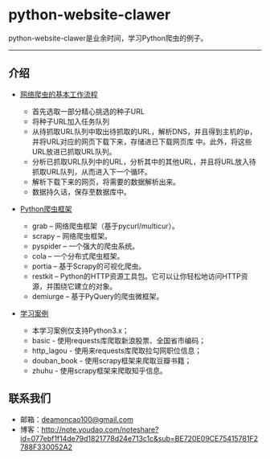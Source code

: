 python-website-clawer
===========================
python-website-clawer是业余时间，学习Python爬虫的例子。
****
## 介绍
* [网络爬虫的基本工作流程](#网络爬虫的基本工作流程)
  * 首先选取一部分精心挑选的种子URL
  * 将种子URL加入任务队列
  * 从待抓取URL队列中取出待抓取的URL，解析DNS，并且得到主机的ip，并将URL对应的网页下载下来，存储进已下载网页库 中。此外，将这些URL放进已抓取URL队列。
  * 分析已抓取URL队列中的URL，分析其中的其他URL，并且将URL放入待抓取URL队列，从而进入下一个循环。
  * 解析下载下来的网页，将需要的数据解析出来。
  * 数据持久话，保存至数据库中。

* [Python爬虫框架](#Python爬虫框架)
  * grab – 网络爬虫框架（基于pycurl/multicur）。
  * scrapy – 网络爬虫框架。
  * pyspider – 一个强大的爬虫系统。
  * cola – 一个分布式爬虫框架。
  * portia – 基于Scrapy的可视化爬虫。
  * restkit – Python的HTTP资源工具包。它可以让你轻松地访问HTTP资源，并围绕它建立的对象。
  * demiurge – 基于PyQuery的爬虫微框架。
  
* [学习案例](#Python爬虫学习案例)
  * 本学习案例仅支持Python3.x；
  * basic - 使用requests库爬取新浪股票、全国省市编码；
  * http_lagou - 使用来requests库爬取拉勾网职位信息；
  * douban_book - 使用scrapy框架来爬取豆瓣书籍；
  * zhuhu - 使用scrapy框架来爬取知乎信息。


## 联系我们
  * 邮箱：deamoncao100@gmail.com
  * 博客：http://note.youdao.com/noteshare?id=077ebf1f14de79d1821778d24e713c1c&sub=BE720E09CE75415781F2788F330052A2
